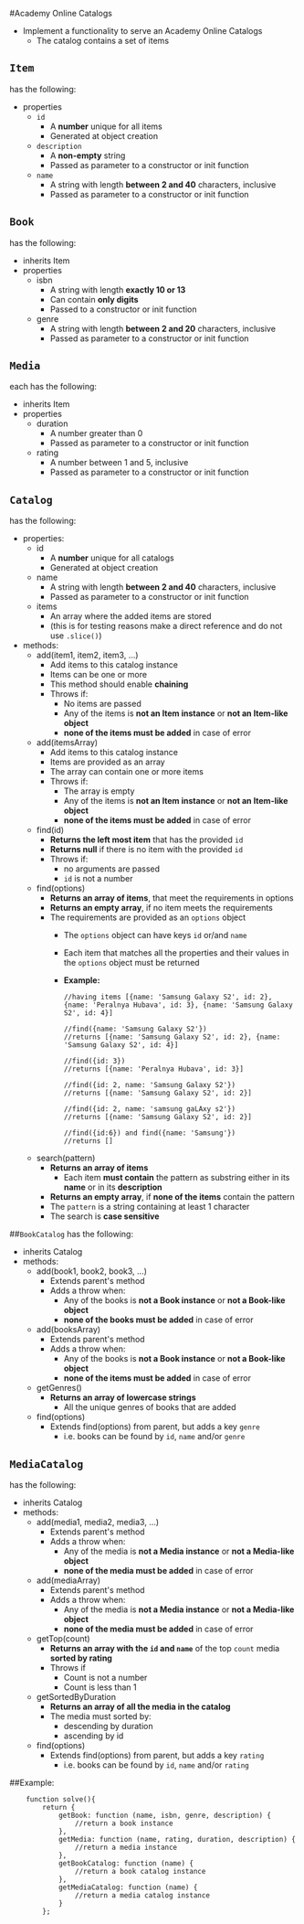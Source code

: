 #Academy Online Catalogs

*   Implement a functionality to serve an Academy Online Catalogs
    *   The catalog contains a set of items

## `Item`
has the following:

*   properties
    *   `id`
        *   A **number** unique for all items
        *   Generated at object creation
    *   `description`
        *   A **non-empty** string
        *   Passed as parameter to a constructor or init function
    *   `name`
        *   A string with length **between 2 and 40** characters, inclusive
        *   Passed as parameter to a constructor or init function

## `Book`
has the following:

*   inherits Item
*   properties
    *   isbn 
        *   A string with length **exactly 10 or 13**
        *   Can contain **only digits**
        *   Passed to a constructor or init function
    *   genre
        *   A string with length **between 2 and 20** characters, inclusive
        *   Passed as parameter to a constructor or init function

## `Media`
each has the following:

*   inherits Item
*   properties
    *   duration 
        *   A number greater than 0
        *   Passed as parameter to a constructor or init function
    *   rating
        *   A number between 1 and 5, inclusive
        *   Passed as parameter to a constructor or init function

## `Catalog`
has the following:

*   properties:
    *   id
        *   A **number** unique for all catalogs
        *   Generated at object creation
    *   name
        *   A string with length **between 2 and 40** characters, inclusive
        *   Passed as parameter to a constructor or init function
	*	items
		*	An array where the added items are stored
		*	(this is for testing reasons make a direct reference and do not use `.slice()`)
*   methods:
    *   add(item1, item2, item3, ...)
        *   Add items to this catalog instance
        *   Items can be one or more
		*	This method should enable **chaining**
        *   Throws if:
            *   No items are passed
            *   Any of the items is **not an Item instance** or **not an Item-like object**
            *   **none of the items must be added** in case of error
    *   add(itemsArray)
        *   Add items to this catalog instance
        *   Items are provided as an array
        *   The array can contain one or more items
        *   Throws if:
            *   The array is empty
            *   Any of the items is **not an Item instance** or **not an Item-like object**
            *   **none of the items must be added** in case of error
    *   find(id)
        *   **Returns the left most item** that has the provided `id`
        *   **Returns null** if there is no item with the provided `id`
        *   Throws if:
			*	no arguments are passed
            *   `id` is not a number
    *   find(options)
        *   **Returns an array of items**, that meet the requirements in options
        *   **Returns an empty array**, if no item meets the requirements
        *   The requirements are provided as an `options` object
            *   The `options` object can have keys `id` or/and `name`
            *   Each item that matches all the properties and their values in the `options` object must be returned
            *   __Example:__

                    //having items [{name: 'Samsung Galaxy S2', id: 2}, {name: 'Peralnya Hubava', id: 3}, {name: 'Samsung Galaxy S2', id: 4}]

                    //find({name: 'Samsung Galaxy S2'}) 
                    //returns [{name: 'Samsung Galaxy S2', id: 2}, {name: 'Samsung Galaxy S2', id: 4}]

                    //find({id: 3})
                    //returns [{name: 'Peralnya Hubava', id: 3}]

                    //find({id: 2, name: 'Samsung Galaxy S2'})
                    //returns [{name: 'Samsung Galaxy S2', id: 2}]

                    //find({id: 2, name: 'samsung gaLAxy s2'})
                    //returns [{name: 'Samsung Galaxy S2', id: 2}]

                    //find({id:6}) and find({name: 'Samsung'})
                    //returns []

    *   search(pattern)
        *   **Returns an array of items**
            *   Each item **must contain** the pattern as substring either in its **name** or in its **description**
        *   **Returns an empty array**, if **none of the items** contain the pattern
        *   The `pattern` is a string containing at least 1 character
        *   The search is **case sensitive**

##`BookCatalog`
has the following:

*   inherits Catalog
*   methods:
    *   add(book1, book2, book3, ...)
        *   Extends parent's method        
        *   Adds a throw when:
            *   Any of the books is **not a Book instance** or **not a Book-like object**
            *   **none of the books must be added** in case of error
    *   add(booksArray)
        *   Extends parent's method        
        *   Adds a throw when:
            *   Any of the books is **not a Book instance** or **not a Book-like object**
            *   **none of the items must be added** in case of error
    *   getGenres()
        *   **Returns an array of lowercase strings**
            *   All the unique genres of books that are added
    *   find(options)
        *   Extends find(options) from parent, but adds a key `genre`
            *   i.e. books can be found by `id`, `name` and/or `genre`

## `MediaCatalog`
has the following:

*   inherits Catalog
*   methods:
    *   add(media1, media2, media3, ...)
        *   Extends parent's method        
        *   Adds a throw when:
            *   Any of the media is **not a Media instance** or **not a Media-like object**
            *   **none of the media must be added** in case of error
    *   add(mediaArray)
        *   Extends parent's method        
        *   Adds a throw when:
            *   Any of the media is **not a Media instance** or **not a Media-like object**
            *   **none of the media must be added** in case of error
    *   getTop(count)
        *   **Returns an array with the `id` and `name`** of the top `count` media **sorted by rating**
        *   Throws if
            *   Count is not a number
            *   Count is less than 1
	*	getSortedByDuration
		*	**Returns an array of all the media in the catalog**
		*	The media must sorted by:
			*	descending by duration
			*	ascending by id
    *   find(options)
        *   Extends find(options) from parent, but adds a key `rating`
            *   i.e. books can be found by `id`, `name` and/or `rating`

##Example:

        function solve(){            
            return {
                getBook: function (name, isbn, genre, description) {
                    //return a book instance
                },
                getMedia: function (name, rating, duration, description) {
                    //return a media instance
                },
                getBookCatalog: function (name) {
                    //return a book catalog instance
                },
                getMediaCatalog: function (name) {
                    //return a media catalog instance
                }
            };
